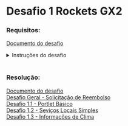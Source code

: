 # Desafio 1 Rockets GX2

### Requisitos:

[Documento do desafio](/Conteúdo_Rockets/Desafio%2002/Arq/Desafio%20Rockets%20II_%20Intranet.pdf)

<details>
  <summary>Instruções do desafio</summary>
  
# Desafios Técnicos Rocket I <br>

### Instruções gerais:

- O desafio será aberto ao final da Live do dia 16/04/2024 e a entrega
será no dia 17/05/2024, até 23h59. Durante esse período, dúvidas
pontuais podem ser tiradas via Chat da Google.

- O desafio consiste em 1) realizar os exercícios, registrar no Github e
enviar o link para avaliação; 2) Apresentar o que foi feito para o
Comitê de Padrinhos (Data a Marcar).

- A apresentação deve abranger todos os tópicos requeridos.

- Importante: O cumprimento do prazo (17/05/2024) faz parte da
avaliação (prazo e qualidade da entrega).


### Instruções do Desafio:

Envie o link do git contendo os tópicos solicitados e apresente em reunião
tópicos mencionados abaixo, demonstrando o que foi feito, com duração
máxima de 15 minutos. Certifique-se de demonstrar e explicar os
conceitos de forma clara e concisa.

A avaliação será baseada na qualidade dos códigos, na clareza da
explicação, na precisão das informações e na demonstração prática dos
conceitos. Certifique-se de ter internet, câmera e luz adequadas na hora
da apresentação.

Esta avaliação testará seu conhecimento prático do Liferay, qualidade de
código e sua capacidade de comunicar eficazmente os conceitos aos
outros. 

<br>

#### Desafio Geral:
Desafio: Implementar um de Processo de Aprovação de Reembolso no
Liferay

Objetivo: Desenvolver um processo de aprovação de reembolso dentro da
plataforma Liferay que permite a um funcionário submeter uma
solicitação de reembolso, incluindo um comprovante e informações
específicas. O processo deve incluir etapas de validação e aprovação por
parte de um gerente e um diretor, antes do envio para a área financeira
para o processamento final e pagamento do reembolso.

Requisitos Detalhados do Processo
Submissão da Solicitação pelo Funcionário:

##### Campos Obrigatórios:
- Valor: Campo obrigatório.
- Data: Campo obrigatório.
- Fornecedor: Campo obrigatório se o valor for igual ou superior a R$
100,00.
- Descrição: Campo obrigatório se o valor for igual ou superior a R$
100,00.
- Comprovante: Anexar comprovante de despesa. Campo obrigatório.
Revisão pelo Gerente.

<br>
O gerente pode aprovar e encaminhar a solicitação para o diretor ou
rejeitar a solicitação.
Em caso de rejeição, deve ser possível fornecer um feedback sobre os
motivos da rejeição ao funcionário.

O diretor pode aprovar a solicitação para envio ao departamento
financeiro ou rejeitá-la.
Em caso de rejeição, deve ser possível fornecer um feedback sobre os
motivos da rejeição ao funcionário.

Após a aprovação pelo diretor, a solicitação é enviada para a área
financeira.
O departamento financeiro processa o pagamento e envia um email ao
funcionário informando que o reembolso foi pago.
O email deve especificar o valor pago.

<br>
<br>

#### Desafios Backend (escolher 2 de 3):
##### Desafio: Criar um Portlet Básico

<b> Objetivo:</b>
- Desenvolver um portlet simples que exiba a data e hora atual de
brasilia, dando a opção para o usuário informar o UTC.

<br>

##### Desafio: Criação de Serviços Locais Simples
<br> Objetivo:</b>
- Criar um serviço local que permite registrar e listar tarefas.


##### Desafio: Desafio: Criar uma REST API no Liferay para Consultar Informações de Clima

<b> Objetivo:</b>
- Desenvolver uma REST API no Liferay que consulta uma API externa de
previsão do tempo e retorna esses dados ao frontend de forma
formatada e segura.
</details>

<br>

### Resolução:

[Documento do desafio](/Conteúdo_Rockets/Desafio%2001/Arq/Backend%20_%20Desafios%20Técnicos%20Rocket%20I%20.pdf) <br>
[Desafio Geral - Solicitação de Reembolso](/Conteúdo_Rockets/Desafio%2001/04/Desafio%20Geral.md) <br>
[Desafio 1.1 - Portlet Básico](/Conteúdo_Rockets/Desafio%2001/01/) <br>
[Desafio 1.2 - Seviços Locais Simples](/Conteúdo_Rockets/Desafio%2001/02/) <br>
[Desafio 1.3 - Informações de Clima](/Conteúdo_Rockets/Desafio%2001/03/) <br>